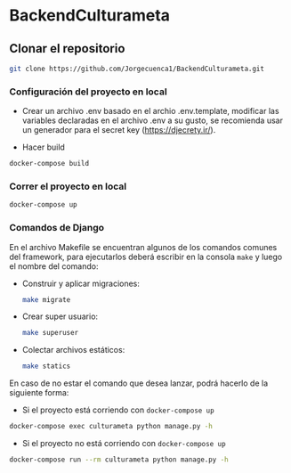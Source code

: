 # BackendCulturameta


## Clonar el repositorio

```bash
git clone https://github.com/Jorgecuenca1/BackendCulturameta.git
```

### Configuración del proyecto en local

* Crear un archivo .env basado en el archio .env.template, modificar las variables declaradas en el archivo .env a su gusto, se recomienda usar un generador para el secret key (https://djecrety.ir/).

* Hacer build
```bash
docker-compose build
```

### Correr el proyecto en local

```bash
docker-compose up
```

### Comandos de Django

En el archivo Makefile se encuentran algunos de los comandos comunes del framework, para ejecutarlos deberá escribir en la consola `make` y luego el nombre del comando:

* Construir y aplicar migraciones:
    ```bash
    make migrate
    ```
* Crear super usuario:
    ```bash
    make superuser
    ```
* Colectar archivos estáticos:
    ```bash
    make statics
    ```

En caso de no estar el comando que desea lanzar, podrá hacerlo de la siguiente forma:

* Si el proyecto está corriendo con `docker-compose up`
```bash
docker-compose exec culturameta python manage.py -h
```

* Si el proyecto no está corriendo con `docker-compose up`
```bash
docker-compose run --rm culturameta python manage.py -h
```